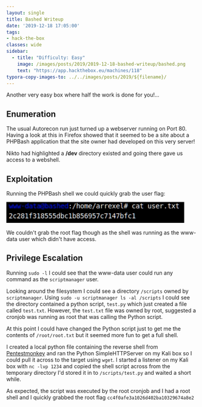 ```yaml
---
layout: single
title: Bashed Writeup
date: '2019-12-18 17:05:00'
tags:
- hack-the-box
classes: wide
sidebar:
  - title: "Difficulty: Easy"
    image: /images/posts/2019/2019-12-18-bashed-writeup/bashed.png
    text: "https://app.hackthebox.eu/machines/118"
typora-copy-images-to: ../../images/posts/2019/${filename}/
---
```


Another very easy box where half the work is done for you!…

## Enumeration

The usual Autorecon run just turned up a webserver running on Port 80. Having a look at this in Firefox showed that it seemed to be a site about a PHPBash application that the site owner had developed on this very server!

Nikto had highlighted a **/dev** directory existed and going there gave us access to a webshell.

## Exploitation

Running the PHPBash shell we could quickly grab the user flag:

![Screenshot-from-2019-12-18-10-16-30](../../images/posts/2019/2019-12-18-bashed-writeup/Screenshot-from-2019-12-18-10-16-30.png)

We couldn't grab the root flag though as the shell was running as the www-data user which didn't have access.

## Privilege Escalation

Running `sudo -l` I could see that the www-data user could run any command as the `scriptmanager` user.

Looking around the filesystem I could see a directory `/scripts` owned by `scriptmanager`. 
Using `sudo -u scriptmanager ls -al /scripts` I could see the directory contained a python script, `test.py` which just created a file called `test.txt`. However, the `test.txt` file was owned by root, suggested a cronjob was running as root that was calling the Python script.

At this point I could have changed the Python script just to get me the contents of `/root/root.txt` but it seemed more fun to get a full shell.

I created a local python file containing the reverse shell from [Pentestmonkey](http://pentestmonkey.net/cheat-sheet/shells/reverse-shell-cheat-sheet) and ran the Python SimpleHTTPServer on my Kali box so I could pull it across to the target using `wget`. I started a listener on my Kali box with `nc -lvp 1234` and copied the shell script across from the temporary directory I'd stored it in to `/scripts/test.py` and waited a short while.

As expected, the script was executed by the root cronjob and I had a root shell and I quickly grabbed the root flag `cc4f0afe3a1026d402ba10329674a8e2`

